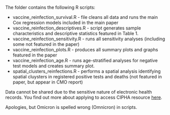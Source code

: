 The folder contains the following R scripts:

* vaccine_reinfection_survival.R - file cleans all data and runs the main Cox regression models included in the main paper
* vaccine_reinfection_descriptives.R - script generates sample characteristics and descriptive statistics featured in Table 1. 
* vaccine_reinfection_sensitivity.R - runs all sensitivity analyses (including some not featured in the paper)
* vaccine_reinfection_plots.R - produces all summary plots and graphs featured in the paper
* vaccine_reinfection_age.R - runs age-stratified analyses for negative test models and creates summary plot.
* spatial_clusters_reinfections.R - performs a spatial analysis identifying spatial cluysters in registered positive tests and deaths (not featured in paper, but appear in CMO report)

Data cannot be shared due to the sensitive nature of electronic health records. You find out more about applying to access CIPHA resource [here](https://www.cipha.nhs.uk/).

Apologies, but Omicron is spelled wrong (Omnicron) in scripts.

